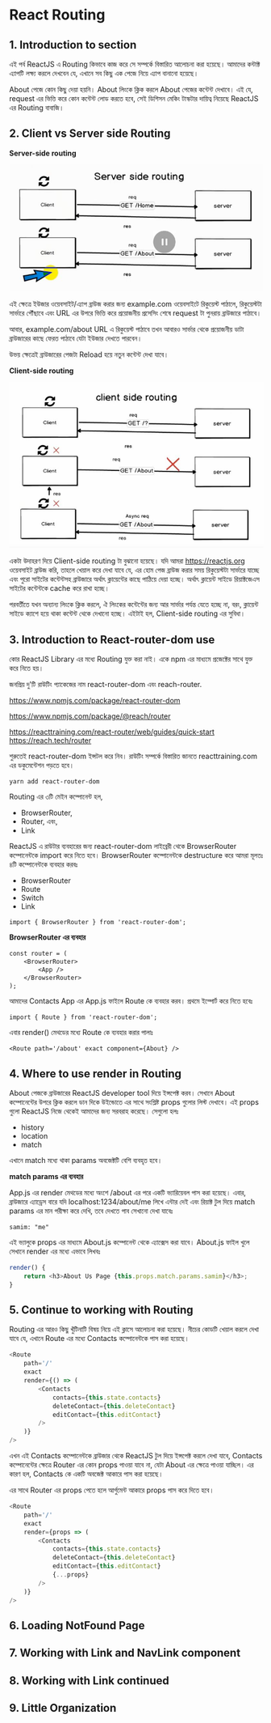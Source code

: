 # React Routing

## 1. Introduction to section

এই পর্ব ReactJS এ Routing কিভাবে কাজ করে সে সম্পর্কে বিস্তারিত আলোচনা করা হয়েছে। আমাদের কন্টাক্ট এ্যাপটি লক্ষ্য করলে দেখবেন যে, এখানে সব কিছু এক পেজে নিয়ে এ্যাপ বানানো হয়েছে।

About পেজে কোন কিছু দেয়া হয়নি। About লিংকে ক্লিক করলে About পেজের কন্টেন্ট দেখাবে। এই যে, request এর ভিত্তি করে কোন কন্টেন্ট লোড করতে হবে, সেই ডিশিসন মেকিং টাস্কটার দায়িত্ব নিয়েছে ReactJS এর Routing বাবাজি।



## 2. Client vs Server side Routing

**Server-side routing**

![Server-side Routing](https://github.com/manzurahmed/reactjs/blob/master/server-side-routing.jpg)

এই ক্ষেত্রে ইউজার ওয়েবসাইট/এ্যাপ ব্রাউজ করার জন্য example.com ওয়েবসাইটে রিকুয়েস্ট পাঠালে, রিকুয়েস্টটা সার্ভারে পৌঁছাবে এবং URL এর উপরে ভিত্তি করে প্রয়োজনীয় প্রসেসিং শেষে request টা পুনরায় ব্রাউজারে পাঠাবে।

আবার, example.com/about URL এ রিকুয়েস্ট পাঠাবে তখন আবারও সার্ভার থেকে প্রয়োজনীয় ডাটা ব্রাউজারের কাছে ফেরত পাঠাবে যেটা ইউজার দেখতে পারবেন।

উভয় ক্ষেত্রেই ব্রাউজারের পেজটা Reload হয়ে নতুন কন্টেন্ট দেখা যাবে।

**Client-side routing**

![Client-side Routing](https://github.com/manzurahmed/reactjs/blob/master/client-side-routing.jpg)

একটা উদাহরণ দিয়ে Client-side routing টা বুঝানো হয়েছে। যদি আমরা https://reactjs.org ওয়েবসাইট ব্রাউজ করি, তাহলে খেয়াল করে দেখা যাবে যে, এর হোম পেজ ব্রাউজ করার সময় রিকুয়েস্টটা সার্ভারে যাচ্ছে এবং পুরো সাইটের কন্টেন্টসহ ব্রাউজারে অর্থাৎ ক্লায়েন্টের কাছে পাঠিয়ে দেয়া হচ্ছে। অর্থাৎ ক্লায়েন্ট সাইডে রিয়াক্টজেএস সাইটের কন্টেন্টকে cache করে রাখা হচ্ছে।

পরবর্তীতে যখন অন্যান্য লিংকে ক্লিক করলে, ঐ লিংকের কন্টেন্টের জন্য আর সার্ভার পর্যন্ত যেতে হচ্ছে না, বরং, ক্লায়েন্ট সাইডে ক্যাশে হয়ে থাকা কন্টেন্ট থেকে দেখানো হচ্ছে। এইটাই হল, Client-side routing এর সুবিধা।

## 3. Introduction to React-router-dom use

কোর ReactJS Library এর মধ্যে Routing যুক্ত করা নাই। একে npm এর মাধ্যমে প্রজেক্টের সাথে যুক্ত করে নিতে হয়।

জনপ্রিয় দু'টি রাউটিং প্যাকেজের নাম react-router-dom এবং reach-router.

https://www.npmjs.com/package/react-router-dom 

https://www.npmjs.com/package/@reach/router

https://reacttraining.com/react-router/web/guides/quick-start
https://reach.tech/router

শুরুতেই react-router-dom ইন্সটল করে নিব। রাউটিং সম্পর্কে বিস্তারিত জানতে reacttraining.com এর ডকুমেন্টেশন পড়তে হবে।

```
yarn add react-router-dom
```

Routing এর ৩টি মেইন কম্পোনেন্ট হল,
- BrowserRouter,
- Router, এবং,
- Link

ReactJS এ রাউটার ব্যবহারের জন্য react-router-dom লাইব্রেরী থেকে BrowserRouter কম্পোনেন্টকে import করে নিতে হবে। BrowserRouter কম্পোনেন্টকে destructure করে আমরা মূলতঃ ৪টি কম্পোনেন্টকে ব্যবহার করবঃ

- BrowserRouter
- Route
- Switch
- Link

```
import { BrowserRouter } from 'react-router-dom';
```

**BrowserRouter এর ব্যবহার**

```
const router = (
	<BrowserRouter>
		<App />
	</BrowserRouter>
);
```

আমাদের Contacts App এর App.js ফাইলে Route কে ব্যবহার করব। প্রথমে ইম্পোর্ট করে নিতে হবেঃ

```
import { Route } from 'react-router-dom';
```

এবার render() মেথডের মধ্যে Route কে ব্যবহার করার পালাঃ

```
<Route path='/about' exact component={About} />
```

## 4. Where to use render in Routing

About পেজকে ব্রাউজারের ReactJS developer tool দিয়ে ইন্সপেক্ট করব। সেখানে About কম্পোনেন্টের উপরে ক্লিক করলে ডান দিকে উইন্ডোতে এর সাথে সংশ্লিষ্ট props গুলোর লিস্ট দেখাবে। এই props গুলো  ReactJS নিজে থেকেই আমাদের জন্য সরবরাহ করেছে। সেগুলো হলঃ

- history
- location
- match

এখানে match মধ্যে থাকা params অবজেক্টটি বেশি ব্যবহৃত হবে।

**match params এর ব্যবহার**

App.js এর render মেথডের মধ্যে <Route path='/about/:samim' component={About} /> অংশে /about এর পরে একটি ভ্যারিয়েবল পাস করা হয়েছে। এবার, ব্রাউজারে এ্যাড্রেস বারে যদি localhost:1234/about/me লিখে এন্টার দেই এবং রিয়াক্ট টুল দিয়ে match params এর মান পরীক্ষা করে দেখি, তবে দেখতে পাব সেখানো দেখা যাবেঃ
```
samim: "me"
```

এই ভ্যালুকে props এর মাধ্যমে About.js কম্পোনেন্ট থেকে এ্যাক্সেস করা যাবে। About.js ফাইল খুলে সেখানে render এর মধ্যে এভাবে লিখবঃ

```js
render() {
	return <h3>About Us Page {this.props.match.params.samim}</h3>;
}
```

## 5. Continue to working with Routing

Routing এর আরও কিছু খুঁটিনাটি বিষয় নিয়ে এই ক্লাসে আলোচনা করা হয়েছে। নীচের কোডটি খেয়াল করলে দেখা যাবে যে, এখানে Route এর মধ্যে Contacts কম্পোনেন্টকে পাস করা হয়েছে।

```js
<Route
	path='/'
	exact
	render={() => (
		<Contacts
			contacts={this.state.contacts}
			deleteContact={this.deleteContact}
			editContact={this.editContact}
		/>
	)}
/>
```

এখন এই Contacts কম্পোনেন্টকে ব্রাউজার থেকে ReactJS টুল দিয়ে ইন্সপেক্ট করলে দেখা যাবে, Contacts কম্পোনেন্টের ক্ষেত্রে Router এর কোন props পাওয়া যাবে না, যেটা About এর ক্ষেত্রে পাওয়া যাচ্ছিল। এর কারণ হল, Contacts কে একটি অবজেক্ট আকারে পাস করা হয়েছে।

এর সাথে Router এর props পেতে হলে আর্গুমেন্ট আকারে props পাস করে দিতে হবে।

```js
<Route
	path='/'
	exact
	render={props => (
		<Contacts
			contacts={this.state.contacts}
			deleteContact={this.deleteContact}
			editContact={this.editContact}
			{...props}
		/>
	)}
/>
```

## 6. Loading NotFound Page

## 7. Working with Link and NavLink component

## 8. Working with Link continued

## 9. Little Organization

